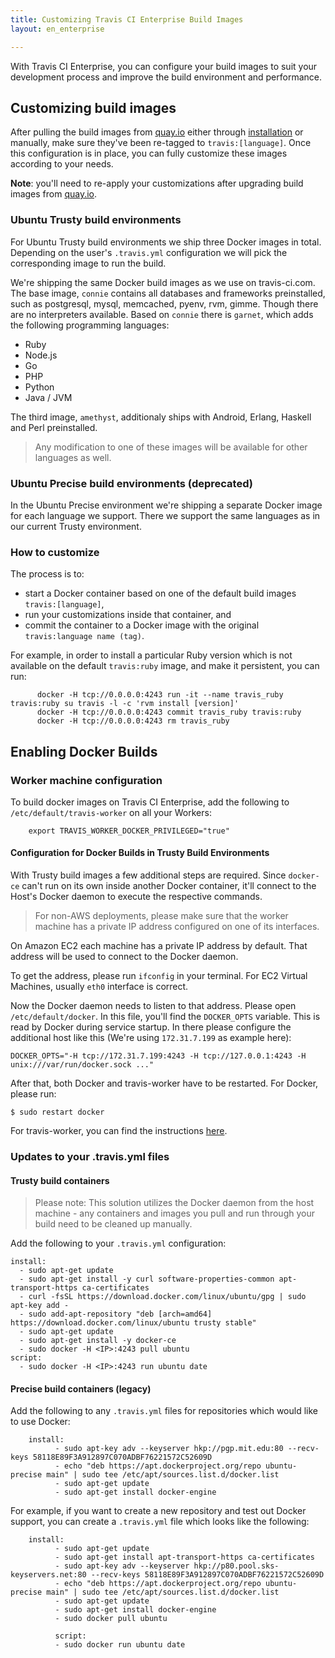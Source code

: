 ```yaml
---
title: Customizing Travis CI Enterprise Build Images
layout: en_enterprise

---
```


With Travis CI Enterprise, you can configure your build images to suit your
development process and improve the build environment and performance.

<div id="toc"></div>

## Customizing build images

After pulling the build images from
[quay.io](https://quay.io/organization/travisci) either through
[installation](/user/enterprise/installation) or manually, make sure
they've been re-tagged to `travis:[language]`. Once this configuration is in
place, you can fully customize these images according to your needs.

**Note**: you'll need to re-apply your customizations after
upgrading build images from [quay.io](https://quay.io/organization/travisci).

### Ubuntu Trusty build environments

For Ubuntu Trusty build environments we ship three Docker images in total. Depending on the user's `.travis.yml` configuration we will pick the corresponding image to run the build.

We're shipping the same Docker build images as we use on travis-ci.com. The base image, `connie` contains all databases and frameworks preinstalled, such as postgresql, mysql, memcached, pyenv, rvm, gimme. Though there are no interpreters available. Based on `connie` there is `garnet`, which adds the following programming languages:

- Ruby
- Node.js
- Go
- PHP
- Python
- Java / JVM

The third image, `amethyst`, additionaly ships with Android, Erlang, Haskell and Perl preinstalled.

> Any modification to one of these images will be available for other languages as well.

### Ubuntu Precise build environments (deprecated)

In the Ubuntu Precise environment we're shipping a separate Docker image for each language we support. There we support the same languages as in our current Trusty environment.

### How to customize

The process is to:

-   start a Docker container based on one of the default build images
    `travis:[language]`,
-   run your customizations inside that container, and
-   commit the container to a Docker image with the original
    `travis:language name (tag)`.

For example, in order to install a particular Ruby version which is not
available on the default `travis:ruby` image, and make it persistent,
you can run:

```
      docker -H tcp://0.0.0.0:4243 run -it --name travis_ruby travis:ruby su travis -l -c 'rvm install [version]'
      docker -H tcp://0.0.0.0:4243 commit travis_ruby travis:ruby
      docker -H tcp://0.0.0.0:4243 rm travis_ruby
```

## Enabling Docker Builds

### Worker machine configuration

To build docker images on Travis CI Enterprise, add the following to `/etc/default/travis-worker` on all your Workers:

```
    export TRAVIS_WORKER_DOCKER_PRIVILEGED="true"
```

#### Configuration for Docker Builds in Trusty Build Environments

With Trusty build images a few additional steps are required. Since `docker-ce` can't run on its own inside another Docker container, it'll connect to the Host's Docker daemon to execute the respective commands.

> For non-AWS deployments, please make sure that the worker machine has a private IP address configured on one of its interfaces.

On Amazon EC2 each machine has a private IP address by default. That address will be used to connect to the Docker daemon.

To get the address, please run `ifconfig` in your terminal. For EC2 Virtual Machines, usually `eth0` interface is correct.

Now the Docker daemon needs to listen to that address. Please open `/etc/default/docker`. In this file, you'll find the `DOCKER_OPTS` variable. This is read by Docker during service startup. In there please configure the additional host like this (We're using `172.31.7.199` as example here):

```
DOCKER_OPTS="-H tcp://172.31.7.199:4243 -H tcp://127.0.0.1:4243 -H unix:///var/run/docker.sock ..."
```

After that, both Docker and travis-worker have to be restarted. For Docker, please run:

```
$ sudo restart docker
```

For travis-worker, you can find the instructions [here](https://docs.travis-ci.com/user/enterprise/worker-cli-commands/#Stopping-and-Starting-the-Worker).


### Updates to your .travis.yml files

#### Trusty build containers

> Please note: This solution utilizes the Docker daemon from the host machine - any containers and images you pull and run through your build need to be cleaned up manually.

Add the following to your `.travis.yml` configuration:

```
install:
  - sudo apt-get update
  - sudo apt-get install -y curl software-properties-common apt-transport-https ca-certificates
  - curl -fsSL https://download.docker.com/linux/ubuntu/gpg | sudo apt-key add -
  - sudo add-apt-repository "deb [arch=amd64] https://download.docker.com/linux/ubuntu trusty stable"
  - sudo apt-get update
  - sudo apt-get install -y docker-ce
  - sudo docker -H <IP>:4243 pull ubuntu
script:
  - sudo docker -H <IP>:4243 run ubuntu date

```

#### Precise build containers (legacy)

Add the following to any `.travis.yml` files for repositories which would like to use Docker:

```
    install:
          - sudo apt-key adv --keyserver hkp://pgp.mit.edu:80 --recv-keys 58118E89F3A912897C070ADBF76221572C52609D
          - echo "deb https://apt.dockerproject.org/repo ubuntu-precise main" | sudo tee /etc/apt/sources.list.d/docker.list
          - sudo apt-get update
          - sudo apt-get install docker-engine
```

For example, if you want to create a new repository and test out Docker support, you can create a `.travis.yml` file which looks like the following:

```
    install:
          - sudo apt-get update
          - sudo apt-get install apt-transport-https ca-certificates
          - sudo apt-key adv --keyserver hkp://p80.pool.sks-keyservers.net:80 --recv-keys 58118E89F3A912897C070ADBF76221572C52609D
          - echo "deb https://apt.dockerproject.org/repo ubuntu-precise main" | sudo tee /etc/apt/sources.list.d/docker.list
          - sudo apt-get update
          - sudo apt-get install docker-engine
          - sudo docker pull ubuntu

          script:
          - sudo docker run ubuntu date
```
